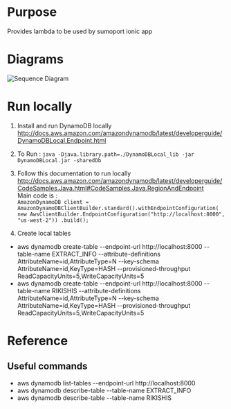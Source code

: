 # Purpose
Provides lambda to be used by sumoport ionic app

# Diagrams

![Sequence Diagram](https://raw.githubusercontent.com/Christ-OFF/sumolambdas/develop/doc/SeqGlobal.png)

# Run locally

1. Install and run DynamoDB locally
    http://docs.aws.amazon.com/amazondynamodb/latest/developerguide/DynamoDBLocal.Endpoint.html
    
2. To Run : `java -Djava.library.path=./DynamoDBLocal_lib -jar DynamoDBLocal.jar -sharedDb
`    
   
2. Follow this documentation to run locally
    http://docs.aws.amazon.com/amazondynamodb/latest/developerguide/CodeSamples.Java.html#CodeSamples.Java.RegionAndEndpoint  
    Main code is :   
`AmazonDynamoDB client = AmazonDynamoDBClientBuilder.standard().withEndpointConfiguration(
new AwsClientBuilder.EndpointConfiguration("http://localhost:8000", "us-west-2"))
.build();`  

3. Create local tables

- aws dynamodb create-table --endpoint-url http://localhost:8000 --table-name EXTRACT_INFO --attribute-definitions AttributeName=id,AttributeType=N --key-schema AttributeName=id,KeyType=HASH --provisioned-throughput ReadCapacityUnits=5,WriteCapacityUnits=5
- aws dynamodb create-table --endpoint-url http://localhost:8000 --table-name RIKISHIS --attribute-definitions AttributeName=id,AttributeType=N --key-schema AttributeName=id,KeyType=HASH --provisioned-throughput ReadCapacityUnits=5,WriteCapacityUnits=5

# Reference

## Useful commands
- aws dynamodb list-tables --endpoint-url http://localhost:8000
- aws dynamodb describe-table --table-name EXTRACT_INFO
- aws dynamodb describe-table --table-name RIKISHIS 

